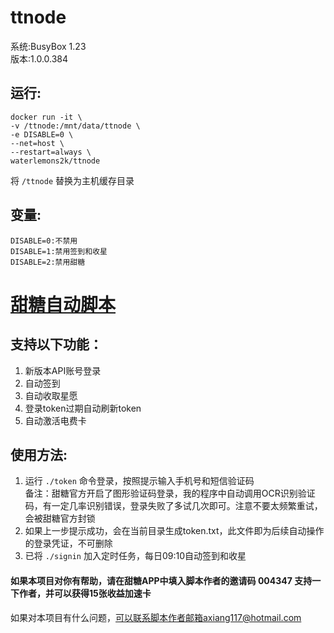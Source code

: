 # ttnode
系统:BusyBox 1.23  
版本:1.0.0.384
## 运行:
```
docker run -it \
-v /ttnode:/mnt/data/ttnode \
-e DISABLE=0 \
--net=host \
--restart=always \
waterlemons2k/ttnode
```
将 `/ttnode` 替换为主机缓存目录
## 变量:
```
DISABLE=0:不禁用
DISABLE=1:禁用签到和收星
DISABLE=2:禁用甜糖
```
# [甜糖自动脚本](https://www.right.com.cn/forum/forum.php?mod=viewthread&tid=8259846)
## 支持以下功能：
1. 新版本API账号登录
2. 自动签到
3. 自动收取星愿
4. 登录token过期自动刷新token
5. 自动激活电费卡
## 使用方法:
1. 运行 `./token` 命令登录，按照提示输入手机号和短信验证码  
备注：甜糖官方开启了图形验证码登录，我的程序中自动调用OCR识别验证码，有一定几率识别错误，登录失败了多试几次即可。注意不要太频繁重试，会被甜糖官方封锁
2. 如果上一步提示成功，会在当前目录生成token.txt，此文件即为后续自动操作的登录凭证，不可删除
3. 已将 `./signin` 加入定时任务，每日09:10自动签到和收星

#### 如果本项目对你有帮助，请在甜糖APP中填入脚本作者的邀请码 004347 支持一下作者，并可以获得15张收益加速卡

如果对本项目有什么问题，可以联系脚本作者邮箱axiang117@hotmail.com
